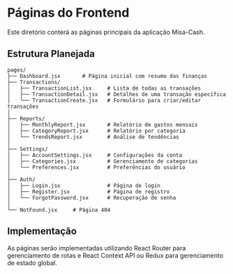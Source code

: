 # Páginas do Frontend

Este diretório conterá as páginas principais da aplicação Misa-Cash.

## Estrutura Planejada

```
pages/
├── Dashboard.jsx       # Página inicial com resumo das finanças
├── Transactions/
│   ├── TransactionList.jsx     # Lista de todas as transações
│   ├── TransactionDetail.jsx   # Detalhes de uma transação específica
│   └── TransactionCreate.jsx   # Formulário para criar/editar transações
│
├── Reports/
│   ├── MonthlyReport.jsx       # Relatório de gastos mensais
│   ├── CategoryReport.jsx      # Relatório por categoria
│   └── TrendsReport.jsx        # Análise de tendências
│
├── Settings/
│   ├── AccountSettings.jsx     # Configurações da conta
│   ├── Categories.jsx          # Gerenciamento de categorias
│   └── Preferences.jsx         # Preferências do usuário
│
├── Auth/
│   ├── Login.jsx               # Página de login
│   ├── Register.jsx            # Página de registro
│   └── ForgotPassword.jsx      # Recuperação de senha
│
└── NotFound.jsx     # Página 404
```

## Implementação

As páginas serão implementadas utilizando React Router para gerenciamento de rotas e React Context API ou Redux para gerenciamento de estado global. 